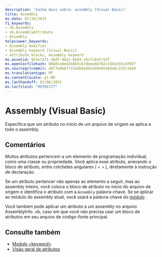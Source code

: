 ```yaml
---
description: 'Saiba mais sobre: assembly (Visual Basic)'
title: Assembly
ms.date: 07/20/2015
f1_keywords:
- vb.Assembly
- vb.AssemblyAttribute
- Assembly
helpviewer_keywords:
- Assembly modifier
- Assembly keyword [Visual Basic]
- attribute blocks, Assembly keyword
ms.assetid: 925e7471-3bdf-4b51-bb93-cbcfc6efc52f
ms.openlocfilehash: 60b8ce4ed2b8b5cb7deeabb702c33d1e561d765f
ms.sourcegitcommit: ddf7edb67715a5b9a45e3dd44536dabc153c1de0
ms.translationtype: MT
ms.contentlocale: pt-BR
ms.lasthandoff: 02/06/2021
ms.locfileid: "99701177"
---
```

# <a name="assembly-visual-basic"></a>Assembly (Visual Basic)

Especifica que um atributo no início de um arquivo de origem se aplica a todo o assembly.  
  
## <a name="remarks"></a>Comentários  

 Muitos atributos pertencem a um elemento de programação individual, como uma classe ou propriedade. Você aplica esse atributo, anexando o bloco de atributo, entre colchetes angulares ( `< >` ), diretamente à instrução de declaração.  
  
 Se um atributo pertencer não apenas ao elemento a seguir, mas ao assembly inteiro, você coloca o bloco de atributo no início do arquivo de origem e identifica o atributo com a `Assembly` palavra-chave. Se se aplicar ao módulo do assembly atual, você usará a palavra-chave do [módulo](module-keyword.md) .  
  
 Você também pode aplicar um atributo a um assembly no arquivo AssemblyInfo. vb, caso em que você não precisa usar um bloco de atributos em seu arquivo de código-fonte principal.  
  
## <a name="see-also"></a>Consulte também

- [Modulo \<keyword>](module-keyword.md)
- [Visão geral de atributos](../../programming-guide/concepts/attributes/index.md)
